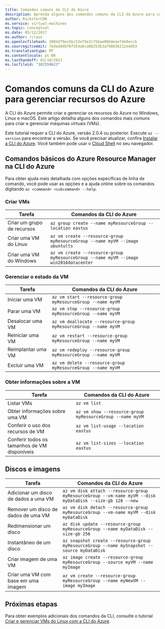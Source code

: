 ```yaml
---
title: Comandos comuns da CLI do Azure
description: Aprenda alguns dos comandos comuns da CLI do Azure para começar a gerenciar suas VMs no modo do Azure Resource Manager
author: RicksterCDN
ms.service: virtual-machines
ms.topic: conceptual
ms.date: 05/12/2017
ms.author: rclaus
ms.openlocfilehash: 2084d79ecbbc53ef9e3c75bae0664eae7de0eccb
ms.sourcegitcommit: 7edadd4bf8f354abca0b253b3af98836212edd93
ms.translationtype: MT
ms.contentlocale: pt-BR
ms.lasthandoff: 03/10/2021
ms.locfileid: "102559623"
---
```

# <a name="common-azure-cli-commands-for-managing-azure-resources"></a>Comandos comuns da CLI do Azure para gerenciar recursos do Azure

A CLI do Azure permite criar e gerenciar os recursos do Azure no Windows, Linux e macOS. Este artigo detalha alguns dos comandos mais comuns para criar e gerenciar máquinas virtuais (VMs).

Este tutorial requer a CLI do Azure, versão 2.0.4 ou posterior. Execute `az --version` para encontrar a versão. Se você precisar atualizar, confira [Instalar a CLI do Azure](/cli/azure/install-azure-cli). Você também pode usar o [Cloud Shell](../../cloud-shell/quickstart.md) no seu navegador.

## <a name="basic-azure-resource-manager-commands-in-azure-cli"></a>Comandos básicos do Azure Resource Manager na CLI do Azure
Para obter ajuda mais detalhada com opções específicas de linha de comando, você pode usar as opções e a ajuda online sobre os comandos digitando `az <command> <subcommand> --help`.

### <a name="create-vms"></a>Criar VMs
| Tarefa | Comandos da CLI do Azure |
| --- | --- |
| Criar um grupo de recursos | `az group create --name myResourceGroup --location eastus` |
| Criar uma VM do Linux | `az vm create --resource-group myResourceGroup --name myVM --image ubuntults` |
| Criar uma VM do Windows | `az vm create --resource-group myResourceGroup --name myVM --image win2016datacenter` |

### <a name="manage-vm-state"></a>Gerenciar o estado da VM
| Tarefa | Comandos da CLI do Azure |
| --- | --- |
| Iniciar uma VM | `az vm start --resource-group myResourceGroup --name myVM` |
| Parar uma VM | `az vm stop --resource-group myResourceGroup --name myVM` |
| Desalocar uma VM | `az vm deallocate --resource-group myResourceGroup --name myVM` |
| Reiniciar uma VM | `az vm restart --resource-group myResourceGroup --name myVM` |
| Reimplantar uma VM | `az vm redeploy --resource-group myResourceGroup --name myVM` |
| Excluir uma VM | `az vm delete --resource-group myResourceGroup --name myVM` |

### <a name="get-vm-info"></a>Obter informações sobre a VM
| Tarefa | Comandos da CLI do Azure |
| --- | --- |
| Listar VMs | `az vm list` |
| Obter informações sobre uma VM | `az vm show --resource-group myResourceGroup --name myVM` |
| Conferir o uso dos recursos de VM | `az vm list-usage --location eastus` |
| Conferir todos os tamanhos de VM disponíveis | `az vm list-sizes --location eastus` |

## <a name="disks-and-images"></a>Discos e imagens
| Tarefa | Comandos da CLI do Azure |
| --- | --- |
| Adicionar um disco de dados a uma VM | `az vm disk attach --resource-group myResourceGroup --vm-name myVM --disk myDataDisk --size-gb 128 --new` |
| Remover um disco de dados de uma VM | `az vm disk detach --resource-group myResourceGroup --vm-name myVM --disk myDataDisk` |
| Redimensionar um disco | `az disk update --resource-group myResourceGroup --name myDataDisk --size-gb 256` |
| Instantâneo de um disco | `az snapshot create --resource-group myResourceGroup --name mySnapshot --source myDataDisk` |
| Criar imagem de uma VM | `az image create --resource-group myResourceGroup --source myVM --name myImage` |
| Criar uma VM com base em uma imagem | `az vm create --resource-group myResourceGroup --name myNewVM --image myImage` |


## <a name="next-steps"></a>Próximas etapas
Para obter exemplos adicionais dos comandos da CLI, consulte o tutorial [Criar e gerenciar VMs do Linux com a CLI do Azure](tutorial-manage-vm.md).
